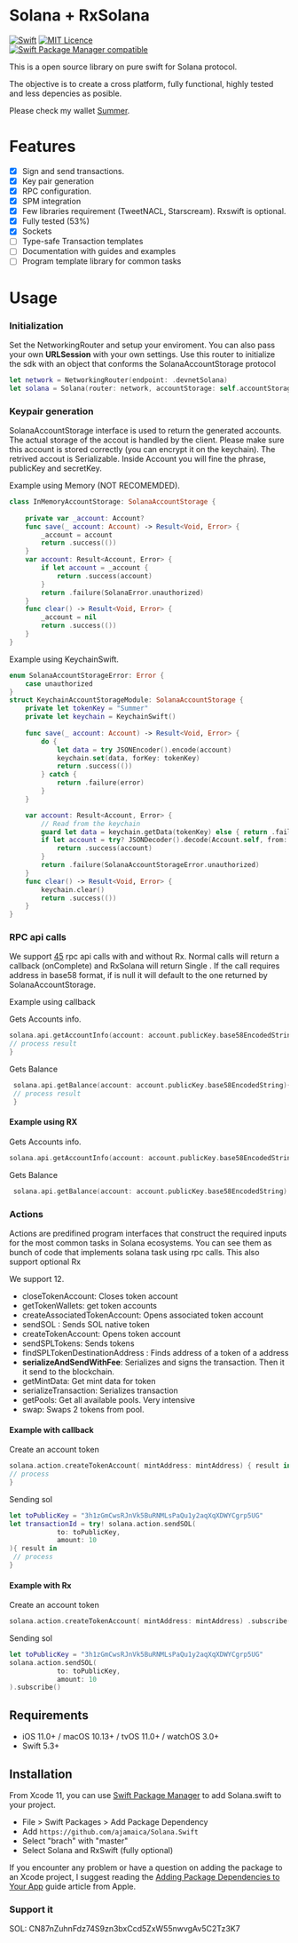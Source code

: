 # Solana + RxSolana
[![Swift](https://github.com/ajamaica/Solana.Swift/actions/workflows/swift.yml/badge.svg?branch=master)](https://github.com/ajamaica/Solana.Swift/actions/workflows/swift.yml)
[![MIT Licence](https://badges.frapsoft.com/os/mit/mit.png?v=103)](https://opensource.org/licenses/mit-license.php)  
[![Swift Package Manager compatible](https://img.shields.io/badge/SPM-compatible-brightgreen.svg?style=flat&colorA=28a745&&colorB=4E4E4E)](https://github.com/apple/swift-package-manager)

This is a open source library on pure swift for Solana protocol.

The objective is to create a cross platform, fully functional, highly tested and less depencies as posible. 

Please check my wallet [Summer](https://github.com/ajamaica/Summer).

# Features
- [x] Sign and send transactions.
- [x] Key pair generation
- [x] RPC configuration.
- [x] SPM integration
- [x] Few libraries requirement (TweetNACL, Starscream). Rxswift is optional.
- [x] Fully tested (53%)
- [x] Sockets
- [ ] Type-safe Transaction templates
- [ ] Documentation with guides and examples
- [ ] Program template library for common tasks

# Usage

### Initialization
Set the NetworkingRouter and setup your enviroment. You can also pass your own **URLSession** with your own settings. Use this router to initialize the sdk with an object that conforms the SolanaAccountStorage protocol
```swift
let network = NetworkingRouter(endpoint: .devnetSolana)
let solana = Solana(router: network, accountStorage: self.accountStorage)
```
### Keypair generation

SolanaAccountStorage interface is used to return the generated accounts. The actual storage of the accout is handled by the client. Please make sure this account is stored correctly (you can encrypt it on the keychain). The retrived accout is Serializable. Inside Account you will fine the phrase, publicKey and secretKey.

Example using Memory (NOT RECOMEMDED).
```swift
class InMemoryAccountStorage: SolanaAccountStorage {
    
    private var _account: Account?
    func save(_ account: Account) -> Result<Void, Error> {
        _account = account
        return .success(())
    }
    var account: Result<Account, Error> {
        if let account = _account {
            return .success(account)
        }
        return .failure(SolanaError.unauthorized)
    }
    func clear() -> Result<Void, Error> {
        _account = nil
        return .success(())
    }
}
```

Example using KeychainSwift.
```swift
enum SolanaAccountStorageError: Error {
    case unauthorized
}
struct KeychainAccountStorageModule: SolanaAccountStorage {
    private let tokenKey = "Summer"
    private let keychain = KeychainSwift()
    
    func save(_ account: Account) -> Result<Void, Error> {
        do {
            let data = try JSONEncoder().encode(account)
            keychain.set(data, forKey: tokenKey)
            return .success(())
        } catch {
            return .failure(error)
        }
    }

    var account: Result<Account, Error> {
        // Read from the keychain
        guard let data = keychain.getData(tokenKey) else { return .failure(SolanaAccountStorageError.unauthorized)  }
        if let account = try? JSONDecoder().decode(Account.self, from: data) {
            return .success(account)
        }
        return .failure(SolanaAccountStorageError.unauthorized)
    }
    func clear() -> Result<Void, Error> {
        keychain.clear()
        return .success(())
    }
}
```
### RPC api calls

We support [45](https://github.com/ajamaica/Solana.Swift/tree/master/Sources/Solana/Api "Check the Api folder") rpc api calls with and without Rx. Normal calls will return a callback (onComplete) and RxSolana will return Single  . If the call requires address in base58 format, if is null it will default to the one returned by SolanaAccountStorage.

Example using callback

Gets Accounts info.
```swift
solana.api.getAccountInfo(account: account.publicKey.base58EncodedString, decodedTo: AccountInfo.self) { result in
// process result
}
```
Gets Balance
```swift
 solana.api.getBalance(account: account.publicKey.base58EncodedString){ result in
 // process result
 }
```

#### Example using RX

Gets Accounts info.
```swift
solana.api.getAccountInfo(account: account.publicKey.base58EncodedString, decodedTo: AccountInfo.self).subscribe()
```
Gets Balance

```swift
 solana.api.getBalance(account: account.publicKey.base58EncodedString).subscribe()
```

### Actions

Actions are predifined program interfaces that construct the required inputs for the most common tasks in Solana ecosystems. You can see them as bunch of code that implements solana task using rpc calls. This also support optional Rx

We support 12.
- closeTokenAccount: Closes token account
- getTokenWallets: get token accounts
- createAssociatedTokenAccount: Opens associated token account
- sendSOL : Sends SOL native token
- createTokenAccount: Opens token account
- sendSPLTokens: Sends tokens
- findSPLTokenDestinationAddress : Finds address of a token of a address
- **serializeAndSendWithFee**: Serializes and signs the transaction. Then it it send to the blockchain.
- getMintData: Get mint data for token
- serializeTransaction: Serializes transaction
- getPools: Get all available pools. Very intensive
- swap: Swaps 2 tokens from pool.

#### Example with callback

Create an account token

```swift
solana.action.createTokenAccount( mintAddress: mintAddress) { result in
// process
}
```
Sending sol
```swift
let toPublicKey = "3h1zGmCwsRJnVk5BuRNMLsPaQu1y2aqXqXDWYCgrp5UG"
let transactionId = try! solana.action.sendSOL(
            to: toPublicKey,
            amount: 10
){ result in
 // process
}
```
#### Example with Rx

Create an account token
```swift
solana.action.createTokenAccount( mintAddress: mintAddress) .subscribe()
```

Sending sol
```swift
let toPublicKey = "3h1zGmCwsRJnVk5BuRNMLsPaQu1y2aqXqXDWYCgrp5UG"
solana.action.sendSOL(
            to: toPublicKey,
            amount: 10
).subscribe()
```
## Requirements

- iOS 11.0+ / macOS 10.13+ / tvOS 11.0+ / watchOS 3.0+
- Swift 5.3+

## Installation

From Xcode 11, you can use [Swift Package Manager](https://swift.org/package-manager/) to add Solana.swift to your project.

- File > Swift Packages > Add Package Dependency
- Add `https://github.com/ajamaica/Solana.Swift`
- Select "brach" with "master"
- Select Solana and RxSwift (fully optional)

If you encounter any problem or have a question on adding the package to an Xcode project, I suggest reading the [Adding Package Dependencies to Your App](https://developer.apple.com/documentation/xcode/adding_package_dependencies_to_your_app)  guide article from Apple.


### Support it 

SOL: CN87nZuhnFdz74S9zn3bxCcd5ZxW55nwvgAv5C2Tz3K7
